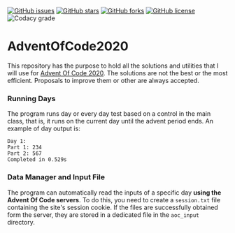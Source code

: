 [![GitHub issues](https://img.shields.io/github/issues/asarro99/AdventOfCode2020?style=flat-square)](https://github.com/asarro99/AdventOfCode2020/issues)
[![GitHub stars](https://img.shields.io/github/stars/asarro99/AdventOfCode2020?style=flat-square)](https://github.com/asarro99/AdventOfCode2020/stargazers)
[![GitHub forks](https://img.shields.io/github/forks/asarro99/AdventOfCode2020?style=flat-square)](https://github.com/asarro99/AdventOfCode2020/network)
[![GitHub license](https://img.shields.io/github/license/asarro99/AdventOfCode2020?style=flat-square)](https://github.com/asarro99/AdventOfCode2020/blob/master/LICENSE)
![Codacy grade](https://img.shields.io/codacy/grade/c4b1577655854d16aa5177fb8600c116?logo=codacy&style=flat-square)
# AdventOfCode2020
This repository has the purpose to hold all the solutions and utilities that I will use for [Advent Of Code 2020](https://adventofcode.com/2020).
The solutions are not the best or the most efficient. Proposals to improve them or other are always accepted.

### Running Days
The program runs day or every day test based on a control in the main class, that is, it runs on the current day until the advent period ends.
An example of day output is:
```text
Day 1:
Part 1: 234
Part 2: 567
Completed in 0.529s
```
### Data Manager and Input File
The program can automatically read the inputs of a specific day **using the Advent Of Code servers**.
To do this, you need to create a `session.txt` file containing the site's session cookie.
If the files are successfully obtained form the server, they are stored in a dedicated file in the `aoc_input` directory.
